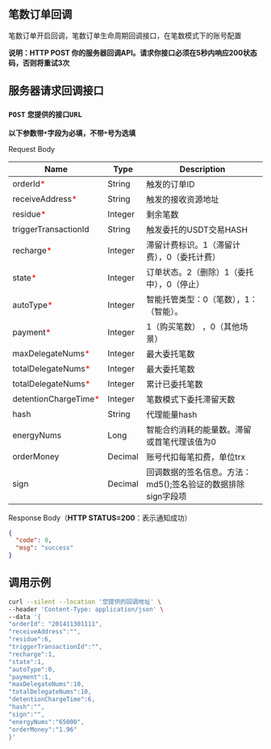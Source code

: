 ## 笔数订单回调
笔数订单开启回调，笔数订单生命周期回调接口，在笔数模式下的账号配置

**说明：HTTP POST 你的服务器回调API。请求你接口必须在5秒内响应200状态码，否则将重试3次**

## 服务器请求回调接口
### `POST` `您提供的接口URL`
**以下参数带`*`字段为必填，不带`*`号为选填**

Request Body

| Name                                                | Type    | Description    |
|-----------------------------------------------------|---------|----------------|
| orderId<span style="color:red">*</span>             | String  | 触发的订单ID    |
| receiveAddress<span style="color:red">*</span>      | String  | 触发的接收资源地址    |
| residue<span style="color:red">*</span>             | Integer | 剩余笔数    |
| triggerTransactionId                                | String  | 触发委托的USDT交易HASH    |
| recharge<span style="color:red">*</span>            | Integer | 滞留计费标识。1（滞留计费），0（委托计费）    |
| state<span style="color:red">*</span>               | Integer | 订单状态。2（删除）1（委托中），0（停止）    |
| autoType<span style="color:red">*</span>            | Integer | 智能托管类型：0（笔数），1：（智能）。   |
| payment<span style="color:red">*</span>             | Integer | 1（购买笔数） ，0（其他场景）   |
| maxDelegateNums<span style="color:red">*</span>     | Integer | 最大委托笔数  |
| totalDelegateNums<span style="color:red">*</span>   | Integer |  最大委托笔数  |
| totalDelegateNums<span style="color:red">*</span>   | Integer |  累计已委托笔数 |
| detentionChargeTime<span style="color:red">*</span> | Integer | 笔数模式下委托滞留天数   |
| hash                                                | String  | 代理能量hash   |
| energyNums                                          | Long    | 智能合约消耗的能量数。滞留或首笔代理该值为0  |
| orderMoney                                          | Decimal | 账号代扣每笔扣费，单位trx   |
| sign                                                | Decimal | 回调数据的签名信息。方法：md5();签名验证的数据排除sign字段项   |


Response Body（**HTTP STATUS=200**：表示通知成功）
```JSON
{
  "code": 0,
  "msg": "success"
}

```

## 调用示例
```bash
curl --silent --location '您提供的回调地址' \
--header 'Content-Type: application/json' \
--data '{
"orderId": "201411301111", 
"receiveAddress":"",
"residue":6, 
"triggerTransactionId":"", 
"recharge":1, 
"state":1, 
"autoType":0, 
"payment":1, 
"maxDelegateNums":10, 
"totalDelegateNums":10, 
"detentionChargeTime":6, 
"hash":"", 
"sign":"", 
"energyNums":"65000", 
"orderMoney":"1.96" 
}'

```
